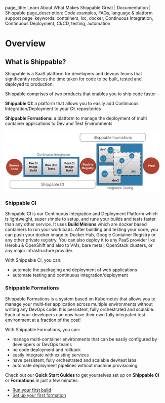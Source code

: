 page_title: Learn About What Makes Shippable Great | Documentation | Shippable
page_description: Code examples, FAQs, language & platform support
page_keywords: containers, lxc, docker, Continuous Integration, Continuous Deployment, CI/CD, testing, automation

# Overview

## What is Shippable?

Shippable is a SaaS platform for developers and devops teams that significantly reduces the time taken for code to be built, tested and deployed to production.

Shippable comprises of two products that enables you to ship code faster -

**Shippable CI:** a platform that allows you to easily add Continuous Integration/Deployment to your Git repositories

**Shippable Formations:** a platform to manage the deployment of multi container applications to Dev and Test Environments

![Shippable Overview](images/shippable_overview.gif)

### Shippable CI
Shippable CI is our Continuous Integration and Deployment Platform
which is lightweight, super simple to setup, and runs your builds and tests
faster than any other service. It uses **Build Minions** which are docker based
containers to run your workloads.  After building and testing your code, you can push your docker image
to Docker Hub, Google Container Registry or any other private registry. You
can also deploy it to any PaaS provider like Heroku & OpenShift and also to
VMs, bare metal, OpenStack clusters, or any major infrastructure
provider.

With Shippable CI, you can:

- automate the packaging and deployment of web applications
- automate testing and continuous integration/deployment

### Shippable Formations
Shippable Formations is a system based on Kubernetes that allows you to manage your multi-tier
application across multiple environments without writing any DevOps code. It is persistent, fully orchestrated
and scalable. Each of your developers can now have their own fully integrated test environment at a fraction of the cost!

With Shippable Formations, you can:

- manage multi-container environments that can be easily configured by developers or DevOps teams
- no code deployment and rollback
- easily integrate with existing services
- have persistent, fully orchestrated and scalable dev/test labs
- automate deployment pipelines without machine provisioning

Check out our **Quick Start Guides** to get yourselves set up on **Shippable CI** or **Formations**
 in just a few minutes:

- [Run your first build](build_quickstart.md)
- [Set up your first formation](formations_quickstart.md)
